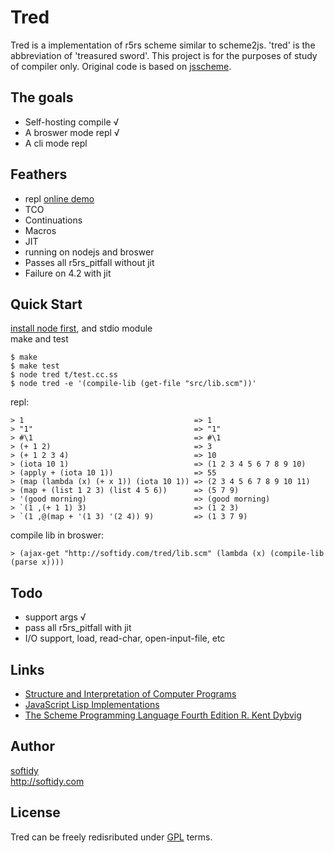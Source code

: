 Tred
=======
Tred is a implementation of r5rs scheme similar to scheme2js. 'tred' is the abbreviation of 'treasured sword'. This project is for the purposes of study of compiler only. Original code is based on [jsscheme](http://bluishcoder.co.nz/jsscheme/). 

The goals
----
 * Self-hosting compile √
 * A broswer mode repl √
 * A cli mode repl 


Feathers
----
 * repl [online demo](http://softidy.com/tred/)
 * TCO
 * Continuations
 * Macros
 * JIT
 * running on nodejs and broswer
 * Passes all r5rs_pitfall without jit
 * Failure on 4.2 with jit

Quick Start
----
 [install node first](http://softidy.com/2013/7/26/Non-root-node-installation.html), and stdio module  
 make and test

    $ make
    $ make test
    $ node tred t/test.cc.ss
    $ node tred -e '(compile-lib (get-file "src/lib.scm"))'

 repl:

    > 1                                      => 1
    > "1"                                    => "1"
    > #\1                                    => #\1
    > (+ 1 2)                                => 3
    > (+ 1 2 3 4)                            => 10
    > (iota 10 1)                            => (1 2 3 4 5 6 7 8 9 10)
    > (apply + (iota 10 1))                  => 55
    > (map (lambda (x) (+ x 1)) (iota 10 1)) => (2 3 4 5 6 7 8 9 10 11)
    > (map + (list 1 2 3) (list 4 5 6))      => (5 7 9)
    > '(good morning)                        => (good morning)
    > `(1 ,(+ 1 1) 3)                        => (1 2 3)
    > `(1 ,@(map + '(1 3) '(2 4)) 9)         => (1 3 7 9)

 compile lib in broswer: 

    > (ajax-get "http://softidy.com/tred/lib.scm" (lambda (x) (compile-lib (parse x))))

Todo
----
 * support args √
 * pass all r5rs_pitfall with jit
 * I/O support, load, read-char, open-input-file, etc

Links
----
 * [Structure and Interpretation of Computer Programs](http://mitpress.mit.edu/sicp/sicp.html)
 * [JavaScript Lisp Implementations](http://ceaude.twoticketsplease.de/js-lisps.html)
 * [The Scheme Programming Language Fourth Edition R. Kent Dybvig](http://www.scheme.com/tspl4/)

Author
----
[softidy](http://about.me/softidy)  
http://softidy.com

License
----
Tred can be freely redisributed under [GPL](http://www.gnu.org/licenses/gpl.html) terms.

